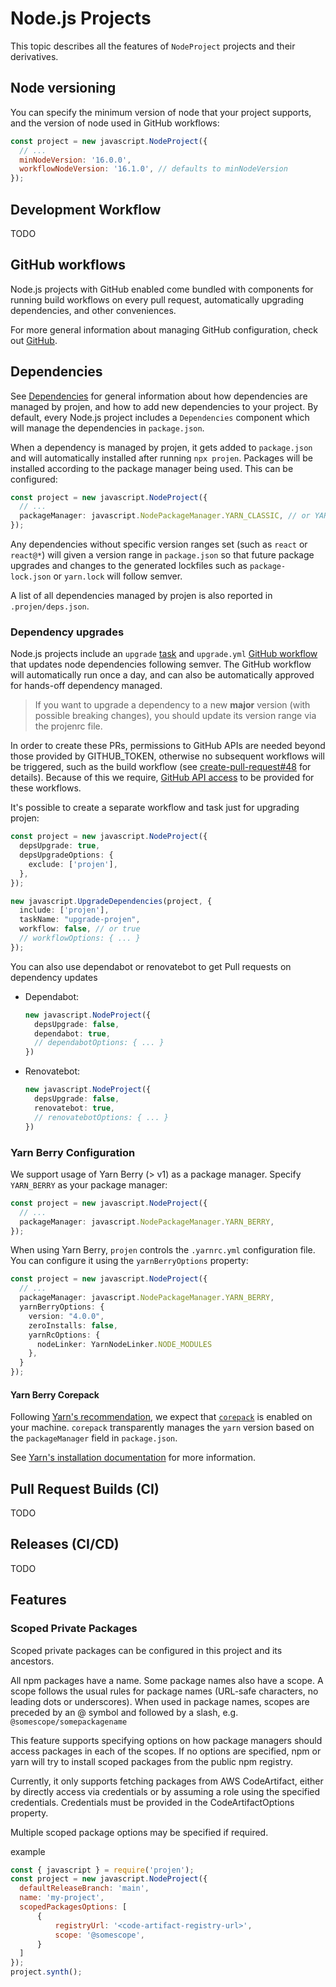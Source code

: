 # Node.js Projects

This topic describes all the features of `NodeProject` projects and their
derivatives.

## Node versioning

You can specify the minimum version of node that your project supports, and the version of node used in GitHub workflows:

```js
const project = new javascript.NodeProject({
  // ...
  minNodeVersion: '16.0.0',
  workflowNodeVersion: '16.1.0', // defaults to minNodeVersion
});
```

## Development Workflow

TODO

## GitHub workflows

Node.js projects with GitHub enabled come bundled with components for running
build workflows on every pull request, automatically upgrading dependencies, and
other conveniences.

For more general information about managing GitHub configuration, check out
[GitHub](./github.md).

## Dependencies

See [Dependencies](#dependencies) for general information about how dependencies
are managed by projen, and how to add new dependencies to your project. By
default, every Node.js project includes a `Dependencies` component which will
manage the dependencies in `package.json`.

When a dependency is managed by projen, it gets added to `package.json` and will
automatically installed after running `npx projen`. Packages will be installed
according to the package manager being used. This can be configured:

```ts
const project = new javascript.NodeProject({
  // ...
  packageManager: javascript.NodePackageManager.YARN_CLASSIC, // or YARN_BERRY, NPM, PNPM, etc.
});
```

Any dependencies without specific version ranges set (such as `react` or
`react@*`) will given a version range in `package.json` so that future package
upgrades and changes to the generated lockfiles such as `package-lock.json` or
`yarn.lock` will follow semver.

A list of all dependencies managed by projen is also reported in
`.projen/deps.json`.

### Dependency upgrades

Node.js projects include an `upgrade` [task] and `upgrade.yml` [GitHub workflow]
that updates node dependencies following semver. The GitHub workflow will
automatically run once a day, and can also be automatically approved for
hands-off dependency managed.

> If you want to upgrade a dependency to a new **major** version (with possible
> breaking changes), you should update its version range via the projenrc file.

In order to create these PRs, permissions to GitHub APIs are needed beyond those
provided by GITHUB_TOKEN, otherwise no subsequent workflows will be triggered,
such as the build workflow (see [create-pull-request#48] for details). Because
of this we require, [GitHub API access] to be provided for these workflows.

It's possible to create a separate workflow and task just for upgrading projen:

```ts
const project = new javascript.NodeProject({
  depsUpgrade: true,
  depsUpgradeOptions: {
    exclude: ['projen'],
  },
});

new javascript.UpgradeDependencies(project, {
  include: ['projen'],
  taskName: "upgrade-projen",
  workflow: false, // or true
  // workflowOptions: { ... }
});
```

You can also use dependabot or renovatebot to get Pull requests on dependency updates

* Dependabot:
  ```ts
  new javascript.NodeProject({
    depsUpgrade: false,
    dependabot: true,
    // dependabotOptions: { ... }
  })
  ```
* Renovatebot:
  ```ts
  new javascript.NodeProject({
    depsUpgrade: false,
    renovatebot: true,
    // renovatebotOptions: { ... }
  })
  ```

[task]: ./tasks.md
[GitHub workflow]: ./github.md#workflows
[create-pull-request#48]: https://github.com/peter-evans/create-pull-request/issues/48
[GitHub API access]: ./github.md#github-api-access

### Yarn Berry Configuration

We support usage of Yarn Berry (> v1) as a package manager. Specify `YARN_BERRY` as your package manager:

```ts
const project = new javascript.NodeProject({
  // ...
  packageManager: javascript.NodePackageManager.YARN_BERRY,
});
```

When using Yarn Berry, `projen` controls the `.yarnrc.yml` configuration file. You can configure it using the
`yarnBerryOptions` property:

```ts
const project = new javascript.NodeProject({
  // ...
  packageManager: javascript.NodePackageManager.YARN_BERRY,
  yarnBerryOptions: {
    version: "4.0.0",
    zeroInstalls: false,
    yarnRcOptions: {
      nodeLinker: YarnNodeLinker.NODE_MODULES
    },
  }
});
```

#### Yarn Berry Corepack

Following [Yarn's recommendation](https://yarnpkg.com/getting-started/install), we expect that
[`corepack`](https://nodejs.org/api/corepack.html) is enabled on your machine. `corepack` transparently manages the
`yarn` version based on the `packageManager` field in `package.json`.

See [Yarn's installation documentation](https://yarnpkg.com/getting-started/install) for more information.

## Pull Request Builds (CI)

TODO

## Releases (CI/CD)

TODO

## Features

### Scoped Private Packages

Scoped private packages can be configured in this project and its ancestors.

All npm packages have a name. Some package names also have a scope. A scope follows the usual rules for package names (URL-safe characters, no leading dots or underscores). When used in package names, scopes are preceded by an @ symbol and followed by a slash, e.g. `@somescope/somepackagename`

This feature supports specifying options on how package managers should access packages in each of the scopes. If no options are specified, npm or yarn will try to install scoped packages from the public npm registry.

Currently, it only supports fetching packages from AWS CodeArtifact, either by directly access via credentials or by assuming a role using the specified credentials. Credentials must be provided in the CodeArtifactOptions property.

Multiple scoped package options may be specified if required.

example
```js
const { javascript } = require('projen');
const project = new javascript.NodeProject({
  defaultReleaseBranch: 'main',
  name: 'my-project',
  scopedPackagesOptions: [
      {
          registryUrl: '<code-artifact-registry-url>',
          scope: '@somescope',
      }
  ]
});
project.synth();
```
